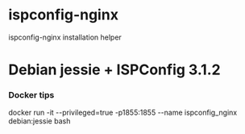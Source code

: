 # ispconfig-nginx
ispconfig-nginx installation helper

# Debian jessie + ISPConfig 3.1.2 

### Docker tips

docker run -it --privileged=true -p1855:1855 --name ispconfig_nginx debian:jessie bash
